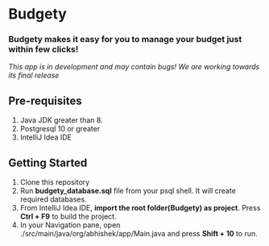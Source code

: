 # Budgety 
### Budgety makes it easy for you to manage your budget just within few clicks!
*This app is in development and may contain bugs! We are working towards its final release*

## Pre-requisites
1. Java JDK greater than 8.
2. Postgresql 10 or greater
3. IntelliJ Idea IDE

## Getting Started
1. Clone this repository
2. Run **budgety_database.sql** file from your psql shell. It will create required databases. 
3. From IntelliJ Idea IDE, **import the root folder(Budgety) as project**. Press **Ctrl + F9** to build the project.
4. In your Navigation pane, open ./src/main/java/org/abhishek/app/Main.java and press **Shift + 10** to run.
